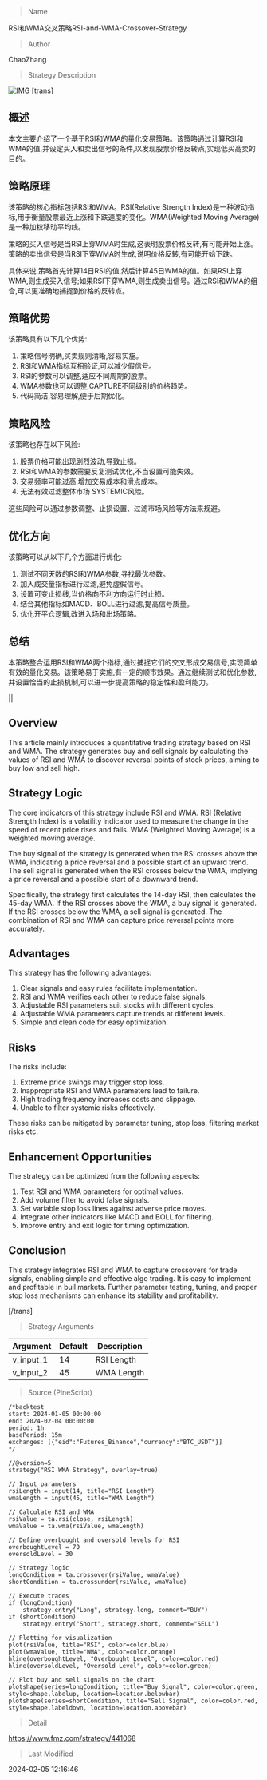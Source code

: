 
> Name

RSI和WMA交叉策略RSI-and-WMA-Crossover-Strategy

> Author

ChaoZhang

> Strategy Description

![IMG](https://www.fmz.com/upload/asset/13f61a9efff28ca9ab6.png)
[trans]
## 概述

本文主要介绍了一个基于RSI和WMA的量化交易策略。该策略通过计算RSI和WMA的值,并设定买入和卖出信号的条件,以发现股票价格反转点,实现低买高卖的目的。

## 策略原理

该策略的核心指标包括RSI和WMA。RSI(Relative Strength Index)是一种波动指标,用于衡量股票最近上涨和下跌速度的变化。WMA(Weighted Moving Average)是一种加权移动平均线。

策略的买入信号是当RSI上穿WMA时生成,这表明股票价格反转,有可能开始上涨。策略的卖出信号是当RSI下穿WMA时生成,说明价格反转,有可能开始下跌。

具体来说,策略首先计算14日RSI的值,然后计算45日WMA的值。如果RSI上穿WMA,则生成买入信号;如果RSI下穿WMA,则生成卖出信号。通过RSI和WMA的组合,可以更准确地捕捉到价格的反转点。

## 策略优势

该策略具有以下几个优势:

1. 策略信号明确,买卖规则清晰,容易实施。
2. RSI和WMA指标互相验证,可以减少假信号。
3. RSI的参数可以调整,适应不同周期的股票。
4. WMA参数也可以调整,CAPTURE不同级别的价格趋势。 
5. 代码简洁,容易理解,便于后期优化。

## 策略风险

该策略也存在以下风险:

1. 股票价格可能出现剧烈波动,导致止损。
2. RSI和WMA的参数需要反复测试优化,不当设置可能失效。
3. 交易频率可能过高,增加交易成本和滑点成本。
4. 无法有效过滤整体市场 SYSTEMIC风险。

这些风险可以通过参数调整、止损设置、过滤市场风险等方法来规避。

## 优化方向 

该策略可以从以下几个方面进行优化:

1. 测试不同天数的RSI和WMA参数,寻找最优参数。
2. 加入成交量指标进行过滤,避免虚假信号。 
3. 设置可变止损线,当价格向不利方向运行时止损。
4. 结合其他指标如MACD、BOLL进行过滤,提高信号质量。
5. 优化开平仓逻辑,改进入场和出场策略。

## 总结

本策略整合运用RSI和WMA两个指标,通过捕捉它们的交叉形成交易信号,实现简单有效的量化交易。该策略易于实施,有一定的顺市效果。通过继续测试和优化参数,并设置恰当的止损机制,可以进一步提高策略的稳定性和盈利能力。

||

## Overview

This article mainly introduces a quantitative trading strategy based on RSI and WMA. The strategy generates buy and sell signals by calculating the values of RSI and WMA to discover reversal points of stock prices, aiming to buy low and sell high.  

## Strategy Logic

The core indicators of this strategy include RSI and WMA. RSI (Relative Strength Index) is a volatility indicator used to measure the change in the speed of recent price rises and falls. WMA (Weighted Moving Average) is a weighted moving average.

The buy signal of the strategy is generated when the RSI crosses above the WMA, indicating a price reversal and a possible start of an upward trend. The sell signal is generated when the RSI crosses below the WMA, implying a price reversal and a possible start of a downward trend.  

Specifically, the strategy first calculates the 14-day RSI, then calculates the 45-day WMA. If the RSI crosses above the WMA, a buy signal is generated. If the RSI crosses below the WMA, a sell signal is generated. The combination of RSI and WMA can capture price reversal points more accurately.

## Advantages

This strategy has the following advantages:

1. Clear signals and easy rules facilitate implementation.  
2. RSI and WMA verifies each other to reduce false signals.
3. Adjustable RSI parameters suit stocks with different cycles.  
4. Adjustable WMA parameters capture trends at different levels.
5. Simple and clean code for easy optimization.

## Risks  

The risks include:  

1. Extreme price swings may trigger stop loss.
2. Inappropriate RSI and WMA parameters lead to failure. 
3. High trading frequency increases costs and slippage.  
4. Unable to filter systemic risks effectively.  

These risks can be mitigated by parameter tuning, stop loss, filtering market risks etc.

## Enhancement Opportunities

The strategy can be optimized from the following aspects:

1. Test RSI and WMA parameters for optimal values.  
2. Add volume filter to avoid false signals.   
3. Set variable stop loss lines against adverse price moves.
4. Integrate other indicators like MACD and BOLL for filtering.  
5. Improve entry and exit logic for timing optimization.  

## Conclusion  

This strategy integrates RSI and WMA to capture crossovers for trade signals, enabling simple and effective algo trading. It is easy to implement and profitable in bull markets. Further parameter testing, tuning, and proper stop loss mechanisms can enhance its stability and profitability.

[/trans]

> Strategy Arguments



|Argument|Default|Description|
|----|----|----|
|v_input_1|14|RSI Length|
|v_input_2|45|WMA Length|


> Source (PineScript)

``` pinescript
/*backtest
start: 2024-01-05 00:00:00
end: 2024-02-04 00:00:00
period: 1h
basePeriod: 15m
exchanges: [{"eid":"Futures_Binance","currency":"BTC_USDT"}]
*/

//@version=5
strategy("RSI WMA Strategy", overlay=true)

// Input parameters
rsiLength = input(14, title="RSI Length")
wmaLength = input(45, title="WMA Length")

// Calculate RSI and WMA
rsiValue = ta.rsi(close, rsiLength)
wmaValue = ta.wma(rsiValue, wmaLength)

// Define overbought and oversold levels for RSI
overboughtLevel = 70
oversoldLevel = 30

// Strategy logic
longCondition = ta.crossover(rsiValue, wmaValue)
shortCondition = ta.crossunder(rsiValue, wmaValue)

// Execute trades
if (longCondition)
    strategy.entry("Long", strategy.long, comment="BUY")
if (shortCondition)
    strategy.entry("Short", strategy.short, comment="SELL")

// Plotting for visualization
plot(rsiValue, title="RSI", color=color.blue)
plot(wmaValue, title="WMA", color=color.orange)
hline(overboughtLevel, "Overbought Level", color=color.red)
hline(oversoldLevel, "Oversold Level", color=color.green)

// Plot buy and sell signals on the chart
plotshape(series=longCondition, title="Buy Signal", color=color.green, style=shape.labelup, location=location.belowbar)
plotshape(series=shortCondition, title="Sell Signal", color=color.red, style=shape.labeldown, location=location.abovebar)
```

> Detail

https://www.fmz.com/strategy/441068

> Last Modified

2024-02-05 12:16:46
